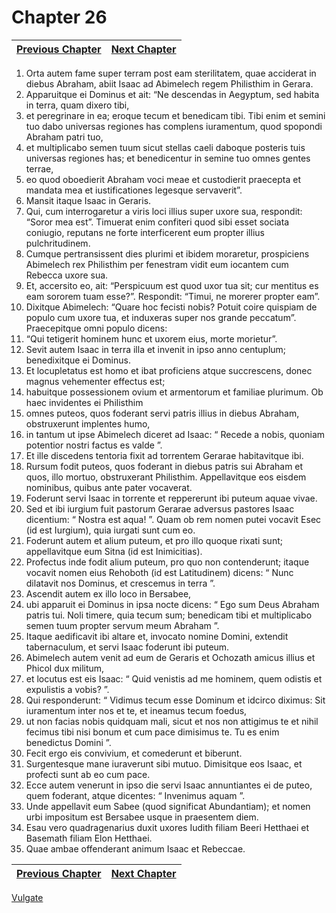 # Chapter 26
| [Previous Chapter](Chapter%2025.md)| [Next Chapter](Chapter%2027.md) |
| --- | --- |
1. Orta autem fame super terram post eam sterilitatem, quae acciderat in diebus Abraham, abiit Isaac ad Abimelech regem Philisthim in Gerara.
2. Apparuitque ei Dominus et ait: “Ne descendas in Aegyptum, sed habita in terra, quam dixero tibi,
3. et peregrinare in ea; eroque tecum et benedicam tibi. Tibi enim et semini tuo dabo universas regiones has complens iuramentum, quod spopondi Abraham patri tuo,
4. et multiplicabo semen tuum sicut stellas caeli daboque posteris tuis universas regiones has; et benedicentur in semine tuo omnes gentes terrae,
5. eo quod oboedierit Abraham voci meae et custodierit praecepta et mandata mea et iustificationes legesque servaverit”.
6. Mansit itaque Isaac in Geraris.
7. Qui, cum interrogaretur a viris loci illius super uxore sua, respondit: “Soror mea est”. Timuerat enim confiteri quod sibi esset sociata coniugio, reputans ne forte interficerent eum propter illius pulchritudinem.
8. Cumque pertransissent dies plurimi et ibidem moraretur, prospiciens Abimelech rex Philisthim per fenestram vidit eum iocantem cum Rebecca uxore sua.
9. Et, accersito eo, ait: “Perspicuum est quod uxor tua sit; cur mentitus es eam sororem tuam esse?”. Respondit: “Timui, ne morerer propter eam”.
10. Dixitque Abimelech: “Quare hoc fecisti nobis? Potuit coire quispiam de populo cum uxore tua, et induxeras super nos grande peccatum”. Praecepitque omni populo dicens:
11. “Qui tetigerit hominem hunc et uxorem eius, morte morietur”.
12. Sevit autem Isaac in terra illa et invenit in ipso anno centuplum; benedixitque ei Dominus.
13. Et locupletatus est homo et ibat proficiens atque succrescens, donec magnus vehementer effectus est;
14. habuitque possessionem ovium et armentorum et familiae plurimum.
Ob haec invidentes ei Philisthim
15. omnes puteos, quos foderant servi patris illius in diebus Abraham, obstruxerunt implentes humo,
16. in tantum ut ipse Abimelech diceret ad Isaac: “ Recede a nobis, quoniam potentior nostri factus es valde ”.
17. Et ille discedens tentoria fixit ad torrentem Gerarae habitavitque ibi.
18. Rursum fodit puteos, quos foderant in diebus patris sui Abraham et quos, illo mortuo, obstruxerant Philisthim. Appellavitque eos eisdem nominibus, quibus ante pater vocaverat.
19. Foderunt servi Isaac in torrente et reppererunt ibi puteum aquae vivae.
20. Sed et ibi iurgium fuit pastorum Gerarae adversus pastores Isaac dicentium: “ Nostra est aqua! ”. Quam ob rem nomen putei vocavit Esec (id est Iurgium), quia iurgati sunt cum eo.
21. Foderunt autem et alium puteum, et pro illo quoque rixati sunt; appellavitque eum Sitna (id est Inimicitias).
22. Profectus inde fodit alium puteum, pro quo non contenderunt; itaque vocavit nomen eius Rehoboth (id est Latitudinem) dicens: “ Nunc dilatavit nos Dominus, et crescemus in terra ”.
23. Ascendit autem ex illo loco in Bersabee,
24. ubi apparuit ei Dominus in ipsa nocte dicens:
“ Ego sum Deus Abraham patris tui.
Noli timere, quia tecum sum;
benedicam tibi
et multiplicabo semen tuum
propter servum meum Abraham ”.
25. Itaque aedificavit ibi altare et, invocato nomine Domini, extendit tabernaculum, et servi Isaac foderunt ibi puteum.
26. Abimelech autem venit ad eum de Geraris et Ochozath amicus illius et Phicol dux militum,
27. et locutus est eis Isaac: “ Quid venistis ad me hominem, quem odistis et expulistis a vobis? ”.
28. Qui responderunt: “ Vidimus tecum esse Dominum et idcirco diximus: Sit iuramentum inter nos et te, et ineamus tecum foedus,
29. ut non facias nobis quidquam mali, sicut et nos non attigimus te et nihil fecimus tibi nisi bonum et cum pace dimisimus te. Tu es enim benedictus Domini ”.
30. Fecit ergo eis convivium, et comederunt et biberunt.
31. Surgentesque mane iuraverunt sibi mutuo. Dimisitque eos Isaac, et profecti sunt ab eo cum pace.
32. Ecce autem venerunt in ipso die servi Isaac annuntiantes ei de puteo, quem foderant, atque dicentes: “ Invenimus aquam ”.
33. Unde appellavit eum Sabee (quod significat Abundantiam); et nomen urbi impositum est Bersabee usque in praesentem diem.
34. Esau vero quadragenarius duxit uxores Iudith filiam Beeri Hetthaei et Basemath filiam Elon Hetthaei.
35. Quae ambae offenderant animum Isaac et Rebeccae.

| [Previous Chapter](Chapter%2025.md)| [Next Chapter](Chapter%2027.md) |
| --- | --- |

[Vulgate](../Vulgateindex.md)